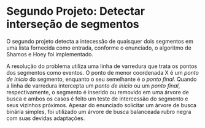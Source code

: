 # Segundo Projeto: Detectar interseção de segmentos

O segundo projeto detecta a intecessão de quaisquer dois segmentos em uma lista fornecida como entrada, conforme o enunciado, o algoritmo de Shamos e Hoey foi implementado.

A resolução do problema utiliza uma linha de varredura que trata os pontos dos segmentos como eventos. O ponto de menor coordenada X é um *ponto de inicio* do segmento, enquanto o seu semelhante é o *ponto final*. Quando a linha de varredura intercepta um *ponto de inicio* ou um *ponto final*, respectivamente, o segmento é inserido ou removido em uma árvore de busca e ambos os casos é feito um teste de intercessão do segmento e seus vizinhos próximos. Apesar do enunciado solicitar um árvore de busca binária simples, foi utilizado um árvore de busca balanceada rubro negra com suas devidas adaptações.

